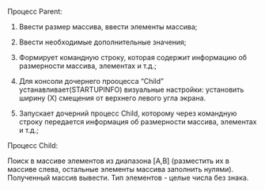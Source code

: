 Процесс Parent:

1. Ввести размер массива, ввести элементы массива;

2. Ввести необходимые дополнительные значения;

3. Формирует командную строку, которая содержит информацию об размерности массива, элементах и т.д.;

4. Для консоли дочернего прооцесса “Child” устанавливает(STARTUPINFO) визуальные настройки: установить ширину (Х) смещения от верхнего левого угла экрана.

5. Запускает дочерний процесс Child, которому через командную строку передается информация об
размерности массива, элементах и т.д.;

Процесс Child:

Поиск в массиве элементов из диапазона [A,B] (разместить их в массиве слева, остальные элементы
массива заполнить нулями). Полученный массив вывести. Тип элементов - целые числа без знака.


